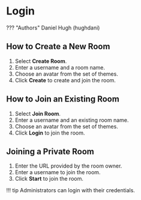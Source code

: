 # Login
??? "Authors"
    Daniel Hugh (hughdani)

## How to Create a New Room
1. Select **Create Room**.
2. Enter a username and a room name.
3. Choose an avatar from the set of themes.
4. Click **Create** to create and join the room.

## How to Join an Existing Room
1. Select **Join Room**.
2. Enter a username and an existing room name.
3. Choose an avatar from the set of themes.
4. Click **Login** to join the room.

## Joining a Private Room
1. Enter the URL provided by the room owner.
2. Enter a username to join the room.
3. Click **Start** to join the room.

!!! tip
    Administrators can login with their credentials.
